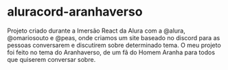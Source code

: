 # aluracord-aranhaverso
Projeto criado durante a Imersão React da Alura com a @alura, @omariosouto e @peas, onde criamos um site baseado no discord para as pessoas conversarem e discutirem sobre determinado tema. O meu projeto foi feito no tema do Aranhaverso, de um fã do Homem Aranha para todos que quiserem conversar sobre.

